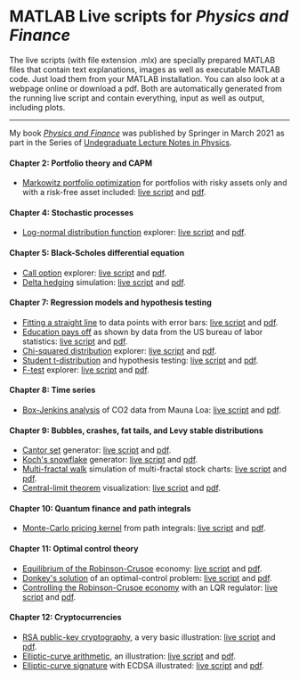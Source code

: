 MATLAB Live scripts for *Physics and Finance*
===================

The live scripts (with file extension .mlx) are specially prepared
MATLAB files that contain text explanations, images as well as
executable MATLAB code. Just load them from your MATLAB installation.
You can also look at a webpage online or download a pdf. Both are
automatically generated from the running live script and contain
everything, input as well as output, including plots.

------------------------------------------------------------------------


My book [*Physics and Finance*](https://link.springer.com/book/10.1007/978-3-030-63643-2) was published by Springer in
March 2021 as part in the Series of [Undegraduate Lecture Notes in Physics](https://www.springer.com/series/8917).

#### Chapter 2: Portfolio theory and CAPM

-   [Markowitz portfolio
    optimization](MarkowitzPortfolioOptimization.html) for
    portfolios with risky assets only and with a risk-free asset
    included: [live script](MarkowitzPortfolioOptimization.mlx) and
    [pdf](MarkowitzPortfolioOptimization.pdf).

#### Chapter 4: Stochastic processes

-   [Log-normal distribution function](LogNormalExplorer.html)
    explorer: [live script](LogNormalExplorer.mlx) and
    [pdf](LogNormalExplorer.pdf).

#### Chapter 5: Black-Scholes differential equation

-   [Call option](paf/CallOptionExplorer.html) explorer: [live
    script](paf/CallOptionExplorer.mlx) and
    [pdf](paf/CallOptionExplorer.pdf).
-   [Delta hedging](paf/DeltaHedgingSimulation.html) simulation: [live
    script](paf/DeltaHedgingSimulation.mlx) and
    [pdf](paf/DeltaHedgingSimulation.pdf).

#### Chapter 7: Regression models and hypothesis testing

-   [Fitting a straight line](paf/StraightLineFit.html) to data points
    with error bars: [live script](paf/StraightLineFit.mlx) and
    [pdf](paf/StraightLineFit.pdf).
-   [Education pays off](paf/EducationPaysOff.html) as shown by data
    from the US bureau of labor statistics: [live
    script](paf/EducationPaysOff.mlx) and
    [pdf](paf/EducationPaysOff.pdf).
-   [Chi-squared distribution](paf/ChisqDistributionExplorer.html)
    explorer: [live script](paf/ChisqDistributionExplorer.mlx) and
    [pdf](paf/ChisqDistributionExplorer.pdf).
-   [Student t-distribution](paf/StudentDistributionExplorer.html) and
    hypothesis testing: [live
    script](paf/StudentDistributionExplorer.mlx) and
    [pdf](paf/StudentDistributionExplorer.pdf).
-   [F-test](paf/FtestExplorer.html) explorer: [live
    script](paf/FtestExplorer.mlx) and [pdf](paf/FtestExplorer.pdf).

#### Chapter 8: Time series

-   [Box-Jenkins analysis](paf/BoxJenkinsOnCO2data.html) of CO2 data
    from Mauna Loa: [live script](paf/BoxJenkinsOnCO2data.mlx) and
    [pdf](paf/BoxJenkinsOnCO2data.pdf).

#### Chapter 9: Bubbles, crashes, fat tails, and Levy stable distributions

-   [Cantor set](paf/CantorSet.html) generator: [live
    script](paf/CantorSet.mlx) and [pdf](paf/CantorSet.pdf).
-   [Koch\'s snowflake](paf/KochSnowflake.html) generator: [live
    script](paf/KochSnowflake.mlx) and [pdf](paf/KochSnowflake.pdf).
-   [Multi-fractal walk](paf/MultiFractalWalk.html) simulation of
    multi-fractal stock charts: [live script](paf/MultiFractalWalk.mlx)
    and [pdf](paf/MultiFractalWalk.pdf).
-   [Central-limit theorem](paf/CentralLimitTheorem.html) visualization:
    [live script](paf/CentralLimitTheorem.mlx) and
    [pdf](paf/CentralLimitTheorem.pdf).

#### Chapter 10: Quantum finance and path integrals

-   [Monte-Carlo pricing kernel](paf/MonteCarloPricingKernel.html) from
    path integrals: [live script](paf/MonteCarloPricingKernel.mlx) and
    [pdf](paf/MonteCarloPricingKernel.pdf).

#### Chapter 11: Optimal control theory

-   [Equilibrium of the
    Robinson-Crusoe](paf/RobinsonCrusoeEquilibrium.html) economy: [live
    script](paf/RobinsonCrusoeEquilibrium.mlx) and
    [pdf](paf/RobinsonCrusoeEquilibrium.pdf).
-   [Donkey\'s solution](paf/DonkeysSolution.html) of an optimal-control
    problem: [live script](paf/DonkeysSolution.mlx) and
    [pdf](paf/DonkeysSolution.pdf).
-   [Controlling the Robinson-Crusoe
    economy](paf/RobinsonCrusoeController.html) with an LQR regulator:
    [live script](paf/RobinsonCrusoeController.mlx) and
    [pdf](paf/RobinsonCrusoeController.pdf).

#### Chapter 12: Cryptocurrencies

-   [RSA public-key cryptography](paf/RSAcryptography.html), a very
    basic illustration: [live script](paf/RSAcryptography.mlx) and
    [pdf](paf/RSAcryptography.pdf).
-   [Elliptic-curve arithmetic](paf/EllipticCurveArithmetic.html), an
    illustration: [live script](paf/EllipticCurveArithmetic.mlx) and
    [pdf](paf/EllipticCurveArithmetic.pdf).
-   [Elliptic-curve signature](paf/EllipticCurveSignature.html) with
    ECDSA illustrated: [live script](paf/EllipticCurveSignature.mlx) and
    [pdf](paf/EllipticCurveSignature.pdf).

